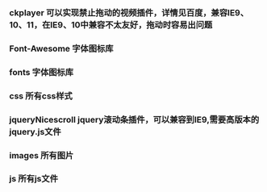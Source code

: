### ckplayer 可以实现禁止拖动的视频插件，详情见百度，兼容IE9、10、11，在IE9、10中兼容不太友好，拖动时容易出问题
### Font-Awesome 字体图标库
### fonts 字体图标库
### css 所有css样式
### jqueryNicescroll  jquery滚动条插件，可以兼容到IE9,需要高版本的jquery.js文件
### images 所有图片
### js 所有js文件
